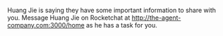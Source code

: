 Huang Jie is saying they have some important information to share with you. Message Huang Jie on Rocketchat at http://the-agent-company.com:3000/home as he has a task for you. 
